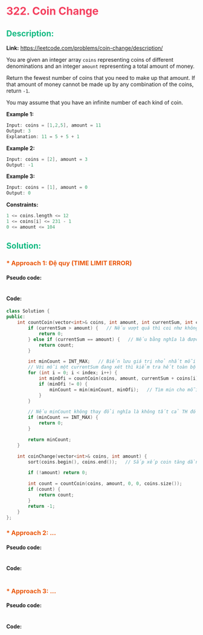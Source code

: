 # <span style="color: #f43f5e" >322. Coin Change</span>

## <span style="color: #10b981">Description:</span>
**Link:** https://leetcode.com/problems/coin-change/description/

You are given an integer array `coins` representing coins of different denominations and an integer `amount` representing a total amount of money.

Return the fewest number of coins that you need to make up that amount. If that amount of money cannot be made up by any combination of the coins, return `-1`.

You may assume that you have an infinite number of each kind of coin.

 

**Example 1:**
```cpp
Input: coins = [1,2,5], amount = 11
Output: 3
Explanation: 11 = 5 + 5 + 1
```
**Example 2:**
```cpp
Input: coins = [2], amount = 3
Output: -1
```
**Example 3:**
```cpp
Input: coins = [1], amount = 0
Output: 0
```

**Constraints:**
```cpp
1 <= coins.length <= 12
1 <= coins[i] <= 231 - 1
0 <= amount <= 104
```


## <span style="color: #10b981">Solution:</span>

### <span style="color: #ea580c">* Approach 1: Đệ quy (TIME LIMIT ERROR)</span>
#### Pseudo code:
```cpp

```
#### Code:
```cpp
class Solution {
public:
    int countCoin(vector<int>& coins, int amount, int currentSum, int count, int index) {
        if (currentSum > amount) {   // Nếu vượt quá thì coi như không dãy giá trị đó không được nên return 0
            return 0;
        } else if (currentSum == amount) {   // Nếu bằng nghĩa là được thì return lại số lượng coin cần để tạo currentSum.
            return count;
        }

        int minCount = INT_MAX;   // Biến lưu giá trị nhỏ nhất mỗi lần đệ quy
        // Với mỗi một currentSum đang xét thì kiểm tra hết toàn bộ giá trị có thể đi cùng
        for (int i = 0; i < index; i++) {
            int minOfi = countCoin(coins, amount, currentSum + coins[i], count + 1, i + 1);
            if (minOfi != 0) {
                minCount = min(minCount, minOfi);   // Tìm min cho mỗi lần xét với giá trị coins[i]
            } 
        }

        // Nếu minCount không thay đổi nghĩa là không tất cả TH đó không có TH nào cho ra tổng bằng amount.
        if (minCount == INT_MAX) {
            return 0;
        }

        return minCount;
    }

    int coinChange(vector<int>& coins, int amount) {
        sort(coins.begin(), coins.end());   // Sắp xếp coin tăng dần (cũng không có ý nghĩa lắm ngoài việc cho nó dễ hiểu hơn)

        if (!amount) return 0;

        int count = countCoin(coins, amount, 0, 0, coins.size());
        if (count) {
            return count;
        }
        return -1;
    }
};
```

### <span style="color: #ea580c">* Approach 2: ...</span>
#### Pseudo code:
```cpp

```
#### Code:
```cpp

```

### <span style="color: #ea580c">* Approach 3: ...</span>
#### Pseudo code:
```cpp

```
#### Code:
```cpp

```